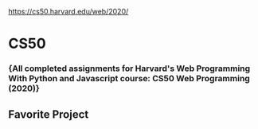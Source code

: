 https://cs50.harvard.edu/web/2020/

# CS50

### {All completed assignments for Harvard's Web Programming With Python and Javascript course: CS50 Web Programming (2020)}

## Favorite Project
